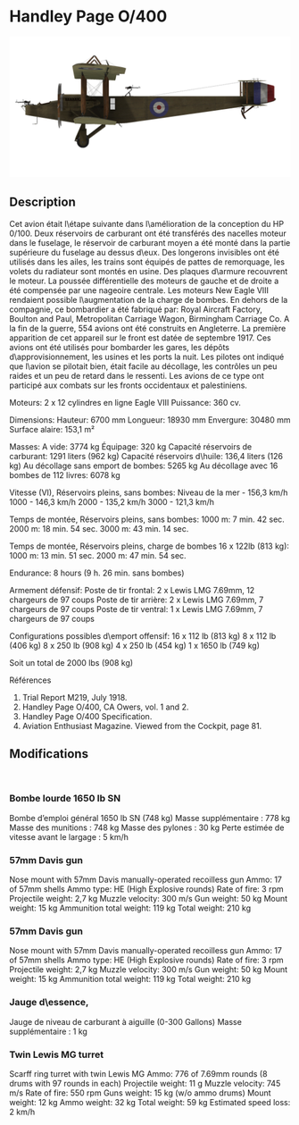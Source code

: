 # Handley Page O/400

![handleypage400](../images/handleypage400.png)

## Description

Cet avion était l\étape suivante dans l\amélioration de la conception du HP 0/100. Deux réservoirs de carburant ont été transférés des nacelles moteur dans le fuselage, le réservoir de carburant moyen a été monté dans la partie supérieure du fuselage au dessus d\eux. Des longerons invisibles ont été utilisés dans les ailes, les trains sont équipés de pattes de remorquage, les volets du radiateur sont montés en usine. Des plaques d\armure recouvrent le moteur. La poussée différentielle des moteurs de gauche et de droite a été compensée par une nageoire centrale. Les moteurs New Eagle VIII rendaient possible l\augmentation de la charge de bombes. En dehors de la compagnie, ce bombardier a été fabriqué par: Royal Aircraft Factory, Boulton and Paul, Metropolitan Carriage Wagon, Birmingham Carriage Co. A la fin de la guerre, 554 avions ont été construits en Angleterre.
La première apparition de cet appareil sur le front est datée de septembre 1917. Ces avions ont été utilisés pour bombarder les gares, les dépôts d\approvisionnement, les usines et les ports la nuit. Les pilotes ont indiqué que l\avion se pilotait bien, était facile au décollage, les contrôles un peu raides et un peu de retard dans le ressenti.
Les avions de ce type ont participé aux combats sur les fronts occidentaux et palestiniens.


Moteurs: 2 x 12 cylindres en ligne Eagle VIII
Puissance: 360 cv.

Dimensions:
Hauteur: 6700 mm
Longueur: 18930 mm
Envergure: 30480 mm
Surface alaire: 153,1 m²

Masses:
A vide: 3774 kg 
Équipage: 320 kg
Capacité réservoirs de carburant: 1291 liters (962 kg)
Capacité réservoirs d\huile: 136,4 liters (126 kg)
Au décollage sans emport de bombes: 5265 kg
Au décollage avec 16 bombes de 112 livres: 6078 kg

Vitesse (VI), Réservoirs pleins, sans bombes:
Niveau de la mer - 156,3 km/h
1000 - 146,3 km/h
2000 - 135,2 km/h
3000 - 121,3 km/h

Temps de montée, Réservoirs pleins, sans bombes:
1000 m: 7 min. 42 sec.
2000 m: 18 min. 54 sec.
3000 m: 43 min. 14 sec.

Temps de montée, Réservoirs pleins, charge de bombes 16 x 122lb (813 kg):
1000 m: 13 min. 51 sec.
2000 m: 47 min. 54 sec.

Endurance: 8 hours (9 h. 26 min. sans bombes)

Armement défensif:
Poste de tir frontal: 2 х Lewis LMG 7.69mm, 12 chargeurs de 97 coups
Poste de tir arrière: 2 х Lewis LMG 7.69mm, 7 chargeurs de 97 coups
Poste de tir ventral: 1 х Lewis LMG 7.69mm, 7 chargeurs de 97 coups

Configurations possibles d\emport offensif:
16 x 112 lb (813 kg)
8 x 112 lb (406 kg)
8 x 250 lb (908 kg)
4 x 250 lb (454 kg)
1 x 1650 lb (749 kg)

Soit un total de 2000 lbs (908 kg)

Références
1) Trial Report M219, July 1918.
2) Handley Page O/400, CA Owers, vol. 1 and 2.
3) Handley Page O/400 Specification.
4) Aviation Enthusiast Magazine. Viewed from the Cockpit, page 81.

## Modifications
﻿


### Bombe lourde 1650 lb SN

Bombe d’emploi général 1650 lb SN (748 kg)
Masse supplémentaire : 778 kg
Masse des munitions : 748 kg
Masse des pylones : 30 kg
Perte estimée de vitesse avant le largage : 5 km/h


### 57mm Davis gun

Nose mount with 57mm Davis manually-operated recoilless gun
Ammo: 17 of 57mm shells
Ammo type: HE (High Explosive rounds)
Rate of fire: 3 rpm
Projectile weight: 2,7 kg
Muzzle velocity: 300 m/s
Gun weight: 50 kg
Mount weight: 15 kg
Ammunition total weight: 119 kg
Total weight: 210 kg


### 57mm Davis gun

Nose mount with 57mm Davis manually-operated recoilless gun
Ammo: 17 of 57mm shells
Ammo type: HE (High Explosive rounds)
Rate of fire: 3 rpm
Projectile weight: 2,7 kg
Muzzle velocity: 300 m/s
Gun weight: 50 kg
Mount weight: 15 kg
Ammunition total weight: 119 kg
Total weight: 210 kg


### Jauge d\essence,

Jauge de niveau de carburant à aiguille (0-300 Gallons)
Masse supplémentaire : 1 kg


### Twin Lewis MG turret

Scarff ring turret with twin Lewis MG
Ammo: 776 of 7.69mm rounds (8 drums with 97 rounds in each)
Projectile weight: 11 g
Muzzle velocity: 745 m/s
Rate of fire: 550 rpm
Guns weight: 15 kg (w/o ammo drums)
Mount weight: 12 kg
Ammo weight: 32 kg
Total weight: 59 kg
Estimated speed loss: 2 km/h